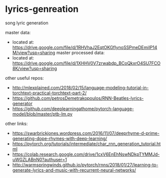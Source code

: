 # lyrics-genreation
song lyric generation

master data: 
- located at: https://drive.google.com/file/d/1RHVhaJ2EqtOKGfIynoSSPmeDEmiIP14M/view?usp=sharing
master processed data:
- located at: https://drive.google.com/file/d/1XHHV0V7zrwabdp_BCoQkxrO4SU7FCO8K/view?usp=sharing

other useful repos: 
- http://mlexplained.com/2018/02/15/language-modeling-tutorial-in-torchtext-practical-torchtext-part-2/ 
- https://github.com/petrosDemetrakopoulos/RNN-Beatles-lyrics-generator
- https://github.com/deeplearningathome/pytorch-language-model/blob/master/ptb-lm.py

other links: 
- https://swarbrickjones.wordpress.com/2016/11/07/deeprhyme-d-prime-generating-dope-rhymes-with-deep-learning/
- https://pytorch.org/tutorials/intermediate/char_rnn_generation_tutorial.html
- https://colab.research.google.com/drive/1cxV6EnEhNswNDkpTYMMJd-uWGZLABnN0?authuser=1
- http://warmspringwinds.github.io/pytorch/rnns/2018/01/27/learning-to-generate-lyrics-and-music-with-recurrent-neural-networks/
